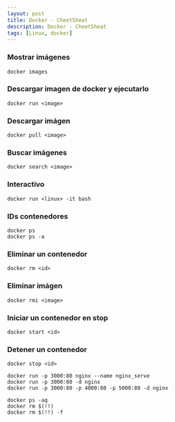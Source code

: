 ```yaml
---
layout: post
title: Docker - CheetSheat
description: Docker - CheetSheat
tags: [Linux, docker]
---
```


### Mostrar imágenes

```
docker images
```

### Descargar imagen de docker y ejecutarlo

```
docker run <image>
```

### Descargar imágen

```
docker pull <image>
```

### Buscar imágenes

```
docker search <image>
```

### Interactivo

```
docker run <linux> -it bash
```

### IDs contenedores

```
docker ps
docker ps -a
```

### Eliminar un contenedor

```
docker rm <id>
```

### Eliminar imágen

```
docker rmi <image>
```

### Iniciar un contenedor en stop

```
docker start <id>
```

### Detener un contenedor

```
docker stop <id>
```

```
docker run -p 3000:80 nginx --name nginx_serve
docker run -p 3000:80 -d nginx
docker run -p 3000:80 -p 4000:80 -p 5000:80 -d nginx

docker ps -aq
docker rm $(!!)
docker rm $(!!) -f


```
